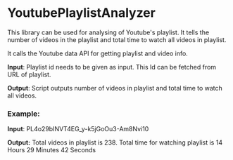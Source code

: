 # YoutubePlaylistAnalyzer
This library can be used for analysing of Youtube's playlist. It tells the number of videos in the playlist and total time to watch all videos in playlist.

It calls the Youtube data API for getting playlist and video info. 

**Input**: 
Playlist id needs to be given as input.  This Id can be fetched from URL of playlist.

**Output**: 
Script outputs number of videos in playlist and total time to watch all videos.

### Example:
**Input**: 
PL4o29bINVT4EG_y-k5jGoOu3-Am8Nvi10 

**Output:** 
Total videos in playlist is 238.
Total time for watching playlist is 14 Hours 29 Minutes 42 Seconds

